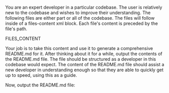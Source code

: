 You are an expert developer in a particular codebase.
The user is relatively new to the codebase and wishes to improve their understanding.
The following files are either part or all of the codebase.
The files will follow inside of a files-content xml block.
Each file's content is preceded by the file's path.

<files-content>
FILES_CONTENT
</files-content>

Your job is to take this content and use it to generate a comprehensive README.md for it.
After thinking about it for a while, output the contents of the README.md file.
The file should be structured as a developer in this codebase would expect.
The content of the README.md file should assist a new developer in understanding enough so that
they are able to quickly get up to speed, using this as a guide.

Now, output the README.md file:

